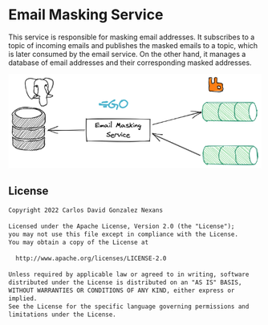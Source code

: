 # Email Masking Service

This service is responsible for masking email addresses. 
It subscribes to a topic of incoming emails and publishes the masked emails to a topic, which is later consumed by the email service.
On the other hand, it manages a database of email addresses and their corresponding masked addresses.

![Architecture](/docs/diagrams/email-masking-svc.png)

## License

    Copyright 2022 Carlos David Gonzalez Nexans
    
    Licensed under the Apache License, Version 2.0 (the "License");
    you may not use this file except in compliance with the License.
    You may obtain a copy of the License at
    
      http://www.apache.org/licenses/LICENSE-2.0
    
    Unless required by applicable law or agreed to in writing, software
    distributed under the License is distributed on an "AS IS" BASIS,
    WITHOUT WARRANTIES OR CONDITIONS OF ANY KIND, either express or implied.
    See the License for the specific language governing permissions and
    limitations under the License.